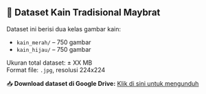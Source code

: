 ## 📂 Dataset Kain Tradisional Maybrat

Dataset ini berisi dua kelas gambar kain:
- `kain_merah/` – 750 gambar
- `kain_hijau/` – 750 gambar

Ukuran total dataset: ± XX MB  
Format file: `.jpg`, resolusi 224x224

📥 **Download dataset di Google Drive:**
[Klik di sini untuk mengunduh](https://drive.google.com/drive/folders/1QmiBu8iBtP_x0ze9XFOUezk04tBTbF8S?usp=drive_link)
